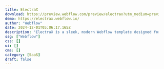 ```yaml
---
title: ElectraX
download: https://preview.webflow.com/preview/electrax?utm_medium=preview_link&utm_source=dashboard&utm_content=electrax&preview=54f649a5fad3d05d9105a1870a7a6641&workflow=preview
demo: https://electrax.webflow.io/
author: "Webflow"
date: 2024-12-01T05:06:17.165Z
description: "ElectraX is a sleek, modern Webflow template designed for innovative startups. Fully responsive and easy to customize, it’s the perfect launchpad for any business looking to make a bold statement online."
ssg: ["Webflow"]
css: []
ui: []
cms: []
category: [SaaS]
draft: false
---
```

